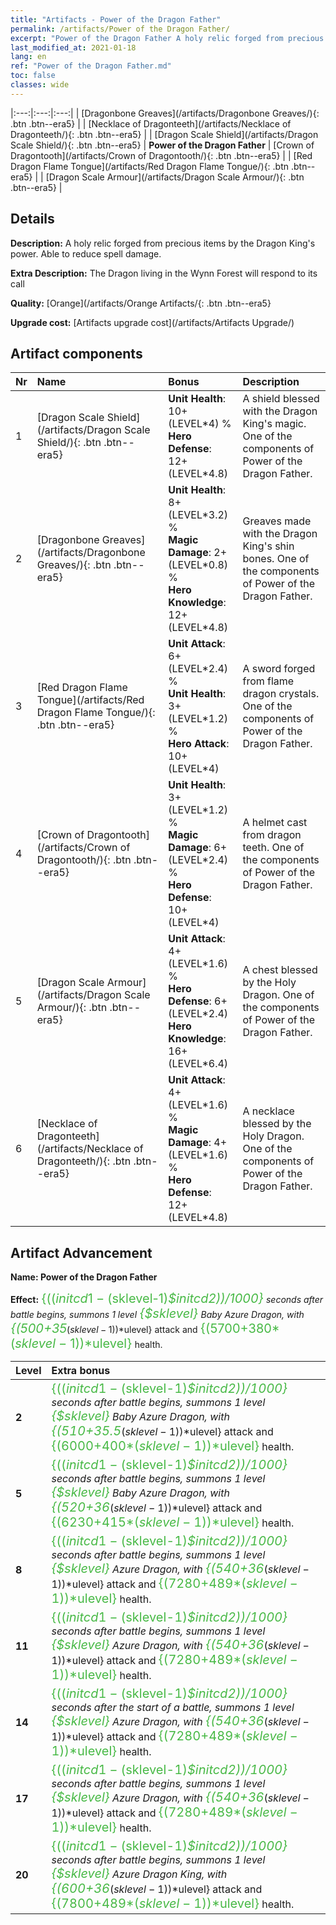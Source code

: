 ```yaml
---
title: "Artifacts - Power of the Dragon Father"
permalink: /artifacts/Power of the Dragon Father/
excerpt: "Power of the Dragon Father A holy relic forged from precious items by the Dragon King's power. Able to reduce spell damage."
last_modified_at: 2021-01-18
lang: en
ref: "Power of the Dragon Father.md"
toc: false
classes: wide
---
```


  |:---:|:---:|:---:| 
  | [Dragonbone Greaves](/artifacts/Dragonbone Greaves/){: .btn .btn--era5} |   | [Necklace of Dragonteeth](/artifacts/Necklace of Dragonteeth/){: .btn .btn--era5} | 
  | [Dragon Scale Shield](/artifacts/Dragon Scale Shield/){: .btn .btn--era5} | **Power of the Dragon Father** | [Crown of Dragontooth](/artifacts/Crown of Dragontooth/){: .btn .btn--era5} | 
  | [Red Dragon Flame Tongue](/artifacts/Red Dragon Flame Tongue/){: .btn .btn--era5} |   | [Dragon Scale Armour](/artifacts/Dragon Scale Armour/){: .btn .btn--era5} | 


## Details

 **Description:** A holy relic forged from precious items by the Dragon King's power. Able to reduce spell damage.

 **Extra Description:** The Dragon living in the Wynn Forest will respond to its call

 **Quality:** [Orange](/artifacts/Orange Artifacts/{: .btn .btn--era5}

 **Upgrade cost:** [Artifacts upgrade cost](/artifacts/Artifacts Upgrade/)



## Artifact components

  | Nr |    Name    |   Bonus | Description | 
  |:---|:-----------|:--------|:------------| 
  | 1 | [Dragon Scale Shield](/artifacts/Dragon Scale Shield/){: .btn .btn--era5} | **Unit Health**: 10+(LEVEL\*4) %<br/>**Hero Defense**: 12+(LEVEL\*4.8) | A shield blessed with the Dragon King's magic. One of the components of Power of the Dragon Father. | 
  | 2 | [Dragonbone Greaves](/artifacts/Dragonbone Greaves/){: .btn .btn--era5} | **Unit Health**: 8+(LEVEL\*3.2) %<br/>**Magic Damage**: 2+(LEVEL\*0.8) %<br/>**Hero Knowledge**: 12+(LEVEL\*4.8) | Greaves made with the Dragon King's shin bones. One of the components of Power of the Dragon Father. | 
  | 3 | [Red Dragon Flame Tongue](/artifacts/Red Dragon Flame Tongue/){: .btn .btn--era5} | **Unit Attack**: 6+(LEVEL\*2.4) %<br/>**Unit Health**: 3+(LEVEL\*1.2) %<br/>**Hero Attack**: 10+(LEVEL\*4) | A sword forged from flame dragon crystals. One of the components of Power of the Dragon Father. | 
  | 4 | [Crown of Dragontooth](/artifacts/Crown of Dragontooth/){: .btn .btn--era5} | **Unit Health**: 3+(LEVEL\*1.2) %<br/>**Magic Damage**: 6+(LEVEL\*2.4) %<br/>**Hero Defense**: 10+(LEVEL\*4) | A helmet cast from dragon teeth. One of the components of Power of the Dragon Father. | 
  | 5 | [Dragon Scale Armour](/artifacts/Dragon Scale Armour/){: .btn .btn--era5} | **Unit Attack**: 4+(LEVEL\*1.6) %<br/>**Hero Defense**: 6+(LEVEL\*2.4)<br/>**Hero Knowledge**: 16+(LEVEL\*6.4) | A chest blessed by the Holy Dragon. One of the components of Power of the Dragon Father. | 
  | 6 | [Necklace of Dragonteeth](/artifacts/Necklace of Dragonteeth/){: .btn .btn--era5} | **Unit Attack**: 4+(LEVEL\*1.6) %<br/>**Magic Damage**: 4+(LEVEL\*1.6) %<br/>**Hero Defense**: 12+(LEVEL\*4.8) | A necklace blessed by the Holy Dragon. One of the components of Power of the Dragon Father. | 


## Artifact Advancement

 **Name: Power of the Dragon Father**

 **Effect:** <span style="color: #48b946;font-size:20px">{(($initcd1-($sklevel-1)*$initcd2))/1000}</span> seconds after battle begins, summons 1 level <span style="color: #48b946;font-size:20px">{$sklevel}</span> Baby Azure Dragon, with <span style="color: #48b946;font-size:20px">{(500+35*($sklevel-1))*$ulevel}</span> attack and <span style="color: #48b946;font-size:20px">{(5700+380*($sklevel-1))*$ulevel}</span> health.

  |  Level  |    Extra bonus  | 
  |:--------|:----------------| 
  | **2** | <span style="color: #48b946;font-size:20px">{(($initcd1-($sklevel-1)*$initcd2))/1000}</span> seconds after battle begins, summons 1 level <span style="color: #48b946;font-size:20px">{$sklevel}</span> Baby Azure Dragon, with <span style="color: #48b946;font-size:20px">{(510+35.5*($sklevel-1))*$ulevel}</span> attack and <span style="color: #48b946;font-size:20px">{(6000+400*($sklevel-1))*$ulevel}</span> health. | 
  | **5** | <span style="color: #48b946;font-size:20px">{(($initcd1-($sklevel-1)*$initcd2))/1000}</span> seconds after battle begins, summons 1 level <span style="color: #48b946;font-size:20px">{$sklevel}</span> Baby Azure Dragon, with <span style="color: #48b946;font-size:20px">{(520+36*($sklevel-1))*$ulevel}</span> attack and <span style="color: #48b946;font-size:20px">{(6230+415*($sklevel-1))*$ulevel}</span> health. | 
  | **8** | <span style="color: #48b946;font-size:20px">{(($initcd1-($sklevel-1)*$initcd2))/1000}</span> seconds after battle begins, summons 1 level <span style="color: #48b946;font-size:20px">{$sklevel}</span> Azure Dragon, with <span style="color: #48b946;font-size:20px">{(540+36*($sklevel-1))*$ulevel}</span> attack and <span style="color: #48b946;font-size:20px">{(7280+489*($sklevel-1))*$ulevel}</span> health. | 
  | **11** | <span style="color: #48b946;font-size:20px">{(($initcd1-($sklevel-1)*$initcd2))/1000}</span> seconds after battle begins, summons 1 level <span style="color: #48b946;font-size:20px">{$sklevel}</span> Azure Dragon, with <span style="color: #48b946;font-size:20px">{(540+36*($sklevel-1))*$ulevel}</span> attack and <span style="color: #48b946;font-size:20px">{(7280+489*($sklevel-1))*$ulevel}</span> health. | 
  | **14** | <span style="color: #48b946;font-size:20px">{(($initcd1-($sklevel-1)*$initcd2))/1000}</span> seconds after the start of a battle, summons 1 level <span style="color: #48b946;font-size:20px">{$sklevel}</span> Azure Dragon, with <span style="color: #48b946;font-size:20px">{(540+36*($sklevel-1))*$ulevel}</span> attack and <span style="color: #48b946;font-size:20px">{(7280+489*($sklevel-1))*$ulevel}</span> health. | 
  | **17** | <span style="color: #48b946;font-size:20px">{(($initcd1-($sklevel-1)*$initcd2))/1000}</span> seconds after battle begins, summons 1 level <span style="color: #48b946;font-size:20px">{$sklevel}</span> Azure Dragon, with <span style="color: #48b946;font-size:20px">{(540+36*($sklevel-1))*$ulevel}</span> attack and <span style="color: #48b946;font-size:20px">{(7280+489*($sklevel-1))*$ulevel}</span> health. | 
  | **20** | <span style="color: #48b946;font-size:20px">{(($initcd1-($sklevel-1)*$initcd2))/1000}</span> seconds after battle begins, summons 1 level <span style="color: #48b946;font-size:20px">{$sklevel}</span> Azure Dragon King, with <span style="color: #48b946;font-size:20px">{(600+36*($sklevel-1))*$ulevel}</span> attack and <span style="color: #48b946;font-size:20px">{(7800+489*($sklevel-1))*$ulevel}</span> health. | 
